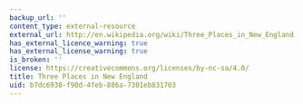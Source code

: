 ```yaml
---
backup_url: ''
content_type: external-resource
external_url: http://en.wikipedia.org/wiki/Three_Places_in_New_England
has_external_licence_warning: true
has_external_license_warning: true
is_broken: ''
license: https://creativecommons.org/licenses/by-nc-sa/4.0/
title: Three Places in New England
uid: b7dc6930-f90d-4feb-886a-7301eb831703
---
```

